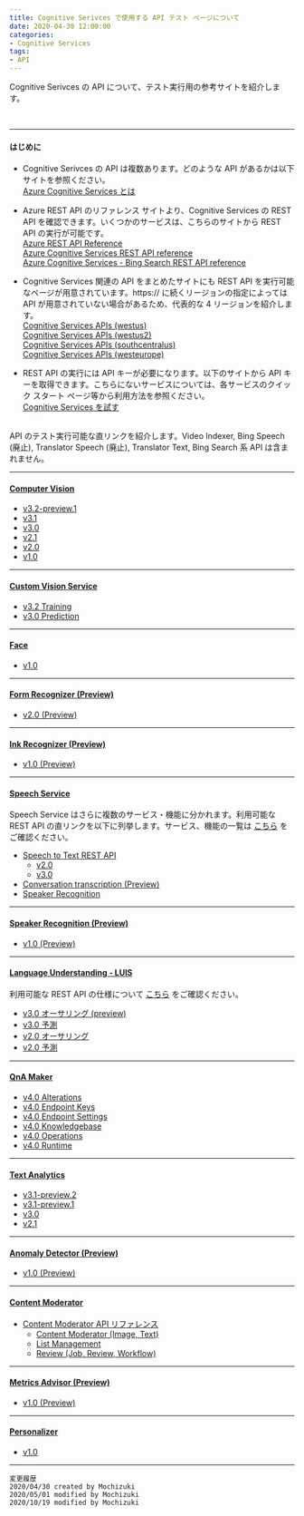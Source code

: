 ```yaml
---
title: Cognitive Serivces で使用する API テスト ページについて
date: 2020-04-30 12:00:00
categories:
- Cognitive Services
tags:
- API
---
```

Cognitive Serivces の API について、テスト実行用の参考サイトを紹介します。
<!-- more -->
<br>

***
#### はじめに
- Cognitive Serivces の API は複数あります。どのような API があるかは以下サイトを参照ください。  
[Azure Cognitive Services とは](https://docs.microsoft.com/ja-jp/azure/cognitive-services/welcome)  

- Azure REST API のリファレンス サイトより、Cognitive Services の REST API を確認できます。いくつかのサービスは、こちらのサイトから REST API の実行が可能です。  
[Azure REST API Reference](https://docs.microsoft.com/en-us/rest/api/azure/)  
[Azure Cognitive Services REST API reference](https://docs.microsoft.com/en-us/rest/api/cognitiveservices/)  
[Azure Cognitive Services - Bing Search REST API reference](https://docs.microsoft.com/en-us/rest/api/cognitiveservices-bingsearch/)  

- Cognitive Services 関連の API をまとめたサイトにも REST API を実行可能なページが用意されています。https:// に続くリージョンの指定によっては API が用意されていない場合があるため、代表的な 4 リージョンを紹介します。  
[Cognitive Services APIs (westus)](https://westus.dev.cognitive.microsoft.com/docs/services)  
[Cognitive Services APIs (westus2)](https://westus2.dev.cognitive.microsoft.com/docs/services)  
[Cognitive Services APIs (southcentralus)](https://southcentralus.dev.cognitive.microsoft.com/docs/services)  
[Cognitive Services APIs (westeurope)](https://westeurope.dev.cognitive.microsoft.com/docs/services)  

- REST API の実行には API キーが必要になります。以下のサイトから API キーを取得できます。こちらにないサービスについては、各サービスのクイック スタート ページ等から利用方法を参照ください。  
[Cognitive Services を試す](https://azure.microsoft.com/ja-jp/try/cognitive-services/)  

<br>API のテスト実行可能な直リンクを紹介します。Video Indexer, Bing Speech (廃止), Translator Speech (廃止), Translator Text, Bing Search 系 API は含まれません。

***
#### [Computer Vision](https://docs.microsoft.com/ja-jp/azure/cognitive-services/computer-vision/)
- [v3.2-preview.1](https://westus2.dev.cognitive.microsoft.com/docs/services/computer-vision-v3-2-preview-1/operations/5d9869604be85dee480c8750)  
- [v3.1](https://westus2.dev.cognitive.microsoft.com/docs/services/computer-vision-v3-1-ga/operations/56f91f2e778daf14a499f21b)  
- [v3.0](https://westcentralus.dev.cognitive.microsoft.com/docs/services/computer-vision-v3-ga/operations/5d986960601faab4bf452005)  
- [v2.1](https://westus.dev.cognitive.microsoft.com/docs/services/5cd27ec07268f6c679a3e641/operations/56f91f2e778daf14a499f21b)  
- [v2.0](https://westus.dev.cognitive.microsoft.com/docs/services/5adf991815e1060e6355ad44/operations/56f91f2e778daf14a499e1fa)  
- [v1.0](https://westus.dev.cognitive.microsoft.com/docs/services/56f91f2d778daf23d8ec6739/operations/56f91f2e778daf14a499e1fa)

***
#### [Custom Vision Service](https://docs.microsoft.com/ja-jp/azure/cognitive-services/Custom-Vision-Service/)
- [v3.2 Training](https://southcentralus.dev.cognitive.microsoft.com/docs/services/Custom_Vision_Training_3.2/operations/5dddfe4dc8d30b100855c608)  
- [v3.0 Prediction](https://southcentralus.dev.cognitive.microsoft.com/docs/services/Custom_Vision_Prediction_3.0/operations/5c82db60bf6a2b11a8247c15)  

***
#### [Face](https://docs.microsoft.com/ja-jp/azure/cognitive-services/face/)
- [v1.0](https://westus.dev.cognitive.microsoft.com/docs/services/563879b61984550e40cbbe8d/operations/563879b61984550f30395236)  

***
#### [Form Recognizer (Preview)](https://docs.microsoft.com/ja-jp/azure/cognitive-services/form-recognizer/)
- [v2.0 (Preview)](https://westus2.dev.cognitive.microsoft.com/docs/services/form-recognizer-api-v2-preview/operations/AnalyzeWithCustomForm)  

***
#### [Ink Recognizer (Preview)](https://docs.microsoft.com/ja-jp/azure/cognitive-services/ink-recognizer/)
- [v1.0 (Preview)](https://docs.microsoft.com/en-us/rest/api/cognitiveservices/inkrecognizer/inkrecognizer)  

***
#### [Speech Service](https://docs.microsoft.com/ja-jp/azure/cognitive-services/speech-service/)  
Speech Service はさらに複数のサービス・機能に分かれます。利用可能な REST API の直リンクを以下に列挙します。サービス、機能の一覧は [こちら](https://docs.microsoft.com/ja-jp/azure/cognitive-services/speech-service/overview) をご確認ください。  
- [Speech to Text REST API](https://docs.microsoft.com/ja-jp/azure/cognitive-services/speech-service/rest-speech-to-text)  
  - [v2.0](https://japaneast.dev.cognitive.microsoft.com/docs/services/speech-to-text-api-v2-0/operations/GetTranscription/console)  
  - [v3.0](https://centralus.dev.cognitive.microsoft.com/docs/services/speech-to-text-api-v3-0/operations/CopyModelToSubscription)  
- [Conversation transcription (Preview)](https://signature.centralus.cts.speech.microsoft.com/UI/index.html)
- [Speaker Recognition](https://docs.microsoft.com/ja-jp/rest/api/speakerrecognition/)
***
#### [Speaker Recognition (Preview)](https://docs.microsoft.com/ja-jp/azure/cognitive-services/speaker-recognition/home)
- [v1.0 (Preview)](https://westus.dev.cognitive.microsoft.com/docs/services/563309b6778daf02acc0a508/operations/5645c3271984551c84ec6797)  

***
#### [Language Understanding - LUIS](https://docs.microsoft.com/ja-jp/azure/cognitive-services/luis/)
利用可能な REST API の仕様について [こちら](https://docs.microsoft.com/ja-jp/azure/cognitive-services/luis/developer-reference-resource#rest-specifications) をご確認ください。  
- [v3.0 オーサリング (preview)](https://westeurope.dev.cognitive.microsoft.com/docs/services/luis-programmatic-apis-v3-0-preview/operations/5890b47c39e2bb052c5b9c2f)  
- [v3.0 予測](https://westus.dev.cognitive.microsoft.com/docs/services/luis-endpoint-api-v3-0/operations/5cb0a91e54c9db63d589f433)  
- [v2.0 オーサリング](https://westus.dev.cognitive.microsoft.com/docs/services/5890b47c39e2bb17b84a55ff/operations/5890b47c39e2bb052c5b9c2f)  
- [v2.0 予測](https://westus.dev.cognitive.microsoft.com/docs/services/5819c76f40a6350ce09de1ac/operations/5819c77140a63516d81aee78)  

***
#### [QnA Maker](https://docs.microsoft.com/ja-jp/azure/cognitive-services/qnamaker/)
- [v4.0 Alterations](https://docs.microsoft.com/ja-jp/rest/api/cognitiveservices/qnamaker/alterations)  
- [v4.0 Endpoint Keys](https://docs.microsoft.com/ja-jp/rest/api/cognitiveservices/qnamaker/endpointkeys)  
- [v4.0 Endpoint Settings](https://docs.microsoft.com/ja-jp/rest/api/cognitiveservices/qnamaker/endpointsettings)  
- [v4.0 Knowledgebase](https://docs.microsoft.com/ja-jp/rest/api/cognitiveservices/qnamaker/knowledgebase)  
- [v4.0 Operations](https://docs.microsoft.com/ja-jp/rest/api/cognitiveservices/qnamaker/operations)  
- [v4.0 Runtime](https://docs.microsoft.com/ja-jp/rest/api/cognitiveservices/qnamakerruntime/runtime)  

***
#### [Text Analytics](https://docs.microsoft.com/ja-jp/azure/cognitive-services/text-analytics/)
- [v3.1-preview.2](https://centralus.dev.cognitive.microsoft.com/docs/services/TextAnalytics-v3-1-Preview-2/operations/Languages)  
- [v3.1-preview.1](https://centralus.dev.cognitive.microsoft.com/docs/services/TextAnalytics-v3-1-Preview-1/operations/Languages)  
- [v3.0](https://centralus.dev.cognitive.microsoft.com/docs/services/TextAnalytics-v3-0/operations/Languages)  
- [v2.1](https://centralus.dev.cognitive.microsoft.com/docs/services/TextAnalytics-v2-1/operations/56f30ceeeda5650db055a3c7)  

***
#### [Anomaly Detector (Preview)](https://docs.microsoft.com/ja-jp/azure/cognitive-services/anomaly-detector/)
- [v1.0 (Preview)](https://westus2.dev.cognitive.microsoft.com/docs/services/AnomalyDetector/operations/post-timeseries-last-detect)  

***
#### [Content Moderator](https://docs.microsoft.com/ja-jp/azure/cognitive-services/content-moderator/)
- [Content Moderator API リファレンス](https://docs.microsoft.com/ja-jp/azure/cognitive-services/content-moderator/api-reference)
  - [Content Moderator (Image, Text)](https://westus.dev.cognitive.microsoft.com/docs/services/57cf753a3f9b070c105bd2c1/operations/57cf753a3f9b070868a1f66c)  
  - [List Management](https://westus.dev.cognitive.microsoft.com/docs/services/57cf755e3f9b070c105bd2c2/operations/57cf755e3f9b070868a1f675)  
  - [Review (Job, Review, Workflow)](https://westus.dev.cognitive.microsoft.com/docs/services/580519463f9b070e5c591178/operations/5813b4103f9b0711b43c5c67)

***
#### [Metrics Advisor (Preview)](https://docs.microsoft.com/ja-jp/azure/cognitive-services/metrics-advisor/)
- [v1.0 (Preview)](https://westus2.dev.cognitive.microsoft.com/docs/services/MetricsAdvisor/operations/createDataFeed)

***
#### [Personalizer](https://docs.microsoft.com/ja-jp/azure/cognitive-services/personalizer/)
- [v1.0](https://westus2.dev.cognitive.microsoft.com/docs/services/personalizer-api/operations/Rank)  

***
`変更履歴`  
`2020/04/30 created by Mochizuki`  
`2020/05/01 modified by Mochizuki`  
`2020/10/19 modified by Mochizuki`  